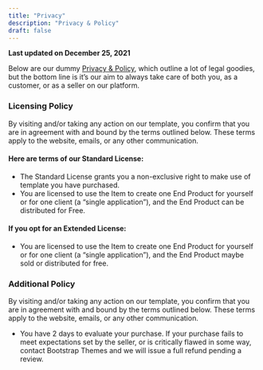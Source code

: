 ```yaml
---
title: "Privacy"
description: "Privacy & Policy"
draft: false
---
```


**Last updated on December 25, 2021**


Below are our dummy [Privacy & Policy](#!), which outline a lot of legal goodies, but the bottom line is it’s our aim to always take care of both you, as a customer, or as a seller on our platform.

### Licensing Policy

By visiting and/or taking any action on our template, you confirm that you are in agreement with and bound by the terms outlined below. These terms apply to the website, emails, or any other communication.

#### Here are terms of our Standard License:
* The Standard License grants you a non-exclusive right to make use of template you have purchased.
* You are licensed to use the Item to create one End Product for yourself or for one client (a “single application”), and the End Product can be distributed for Free.

#### If you opt for an Extended License:
* You are licensed to use the Item to create one End Product for yourself or for one client (a “single application”), and the End Product maybe sold or distributed for free.

### Additional Policy
By visiting and/or taking any action on our template, you confirm that you are in agreement with and bound by the terms outlined below. These terms apply to the website, emails, or any other communication.

* You have 2 days to evaluate your purchase. If your purchase fails to meet expectations set by the seller, or is critically flawed in some way, contact Bootstrap Themes and we will issue a full refund pending a review.